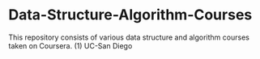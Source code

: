 # Data-Structure-Algorithm-Courses
This repository consists of various data structure and algorithm courses taken on Coursera.
(1) UC-San Diego
